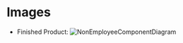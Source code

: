 # Images

* Finished Product:
![NonEmployeeComponentDiagram](https://github.com/somyagupta-2910/LTTS_MiniProject_256203/blob/main/6_ImagesAndVideos/Non_employee_component_diagram.jpg)